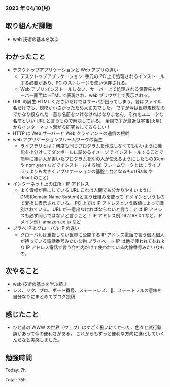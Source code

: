 ### 2023 年 04/10(月)

## 取り組んだ課題

- web 技術の基本を学ぶ

## わかったこと

- デスクトップアプリケーションと Web アプリの違い
  - デスクトップアプリケーション: 手元の PC 上で処理されるインストールする必要があり、PC のストレージを使い保存される。
  - Web アプリ:インストールしない、サーバー上で処理される保管先もサーバー画面は HTML で表現され、web ブラウザ上で表示される。
- URL の誕生:HTML くださいだけではサーバが困ってしまう。昔はファイル名だけでも、規模が小さかったため大丈夫でした。
  ですが今は世界規模なのでかなり絞られた一意な名前をつけなければなりません。それをユニークな名前といい URL と言うもので解決している。
  余談ですが最近は宇宙(火星)からインターネット繋がる研究もしてるらしい！
- HTTP は Web サーバーと Web クライアントの通信の根幹
- web アプリケーションフレームワークの誕生
  - ライブラリとは：何度も同じプログラムを作成しなくてもいいように機能を小分けしてダンボールに詰めるイメージで
    インストールすることで簡単に凄い人が書いたプログラムを別の人が使えるようにしたもの(Gem や npm,yarn などでインストールする物)
    フレームワークとは：ライブラリよりも大きくアプリケーションの基盤土台となるもの(Rails や React のこと)
- インターネット上の住所・IP アドレス
  - よく皆様が目にしている URL これは人間でも分かりやすいように DNS(Domain Name System)と言う仕組みを使って
    ドメインというもので変換し表示されている。
    PC 上では IP アドレスという数値によって識別されている。
    URL が一意出なければならないと言うことは IP アドレスも必ず同じではないと言うこと！
    IP アドレス例)192.168.0.1 など、ドメイン例）amazon.co.jp など
- プラベ IP とグローバル IP の違い
  - グローバルは重複しない世界に公開する IP アドレス電話で言う個人個人が持っている電話番号みたいな物
    プライベート IP は他で使われてもお k な IP アドレス電話で言う会社内だけで使われている内線番号みたいなもの。

## 次やること

- web 技術の基本を学ぶ続き
- レス、リク、プロ、ポート番号、ステートレス、🍪、ステートフルの意味を自分なりにまとめてブログ投稿

## 感じたこと

- ひと昔の WWW の世界（ウェブ）はすごく扱いにくかった、色々と試行錯誤があって今の便利さがある。
  これからもずっと便利な方向に進化していくんだなと実感しました。

## 勉強時間

Today: 7h

Total: 75h
